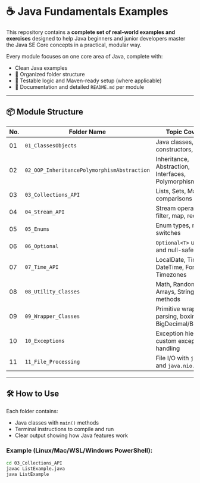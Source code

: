 # ☕ Java Fundamentals Examples

This repository contains a **complete set of real-world examples and exercises** designed to help Java beginners and junior developers master the Java SE Core concepts in a practical, modular way.

Every module focuses on one core area of Java, complete with:
- Clean Java examples
- 📁 Organized folder structure
- 🧪 Testable logic and Maven-ready setup (where applicable)
- 📘 Documentation and detailed `README.md` per module

---

## 📦 Module Structure

| No. | Folder Name                         | Topic Covered                                |
|-----|-------------------------------------|-----------------------------------------------|
| 01  | `01_ClassesObjects`                 | Java classes, objects, constructors, fields   |
| 02  | `02_OOP_InheritancePolymorphismAbstraction` | Inheritance, Abstraction, Interfaces, Polymorphism |
| 03  | `03_Collections_API`               | Lists, Sets, Maps, comparisons                |
| 04  | `04_Stream_API`                    | Stream operations, filter, map, reduce        |
| 05  | `05_Enums`                         | Enum types, methods, switches                 |
| 06  | `06_Optional`                      | `Optional<T>` usage and null-safety           |
| 07  | `07_Time_API`                      | LocalDate, Time, DateTime, Formatting, Timezones |
| 08  | `08_Utility_Classes`               | Math, Random, Arrays, String, Object methods  |
| 09  | `09_Wrapper_Classes`               | Primitive wrappers, parsing, boxing, BigDecimal/BigInteger |
| 10  | `10_Exceptions`                    | Exception hierarchy, custom exceptions, handling |
| 11  | `11_File_Processing`               | File I/O with `java.io` and `java.nio.file`   |

---

## 🛠️ How to Use

Each folder contains:
- Java classes with `main()` methods
- Terminal instructions to compile and run
- Clear output showing how Java features work

### Example (Linux/Mac/WSL/Windows PowerShell):
```bash
cd 03_Collections_API
javac ListExample.java
java ListExample
